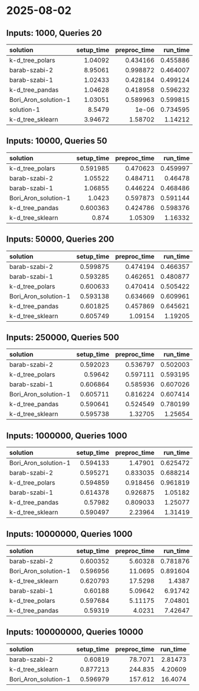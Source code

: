 # 2025-08-02

## Inputs: 1000, Queries 20

| solution             |   setup_time |   preproc_time |   run_time |
|:---------------------|-------------:|---------------:|-----------:|
| k-d_tree_polars      |      1.04092 |       0.434166 |   0.455886 |
| barab-szabi-2        |      8.95061 |       0.998872 |   0.464007 |
| barab-szabi-1        |      1.02433 |       0.428184 |   0.499124 |
| k-d_tree_pandas      |      1.04628 |       0.418958 |   0.596232 |
| Bori_Aron_solution-1 |      1.03051 |       0.589963 |   0.599815 |
| solution-1           |      8.5479  |       1e-06    |   0.734595 |
| k-d_tree_sklearn     |      3.94672 |       1.58702  |   1.14212  |

## Inputs: 10000, Queries 50

| solution             |   setup_time |   preproc_time |   run_time |
|:---------------------|-------------:|---------------:|-----------:|
| k-d_tree_polars      |     0.591985 |       0.470623 |   0.459997 |
| barab-szabi-2        |     1.05522  |       0.484711 |   0.46478  |
| barab-szabi-1        |     1.06855  |       0.446224 |   0.468486 |
| Bori_Aron_solution-1 |     1.0423   |       0.597873 |   0.591144 |
| k-d_tree_pandas      |     0.600363 |       0.424786 |   0.598376 |
| k-d_tree_sklearn     |     0.874    |       1.05309  |   1.16332  |

## Inputs: 50000, Queries 200

| solution             |   setup_time |   preproc_time |   run_time |
|:---------------------|-------------:|---------------:|-----------:|
| barab-szabi-2        |     0.599875 |       0.474194 |   0.466357 |
| barab-szabi-1        |     0.593285 |       0.462651 |   0.480877 |
| k-d_tree_polars      |     0.600633 |       0.470414 |   0.505422 |
| Bori_Aron_solution-1 |     0.593138 |       0.634669 |   0.609961 |
| k-d_tree_pandas      |     0.601825 |       0.457869 |   0.645621 |
| k-d_tree_sklearn     |     0.605749 |       1.09154  |   1.19205  |

## Inputs: 250000, Queries 500

| solution             |   setup_time |   preproc_time |   run_time |
|:---------------------|-------------:|---------------:|-----------:|
| barab-szabi-2        |     0.592023 |       0.536797 |   0.502003 |
| k-d_tree_polars      |     0.59642  |       0.597111 |   0.593195 |
| barab-szabi-1        |     0.606864 |       0.585936 |   0.607026 |
| Bori_Aron_solution-1 |     0.605711 |       0.816224 |   0.607414 |
| k-d_tree_pandas      |     0.590641 |       0.524549 |   0.780199 |
| k-d_tree_sklearn     |     0.595738 |       1.32705  |   1.25654  |

## Inputs: 1000000, Queries 1000

| solution             |   setup_time |   preproc_time |   run_time |
|:---------------------|-------------:|---------------:|-----------:|
| Bori_Aron_solution-1 |     0.594133 |       1.47901  |   0.625472 |
| barab-szabi-2        |     0.595271 |       0.833035 |   0.688214 |
| k-d_tree_polars      |     0.594859 |       0.918456 |   0.961819 |
| barab-szabi-1        |     0.614378 |       0.926875 |   1.05182  |
| k-d_tree_pandas      |     0.57982  |       0.809033 |   1.25077  |
| k-d_tree_sklearn     |     0.590497 |       2.23964  |   1.31419  |

## Inputs: 10000000, Queries 1000

| solution             |   setup_time |   preproc_time |   run_time |
|:---------------------|-------------:|---------------:|-----------:|
| barab-szabi-2        |     0.600352 |        5.60328 |   0.781876 |
| Bori_Aron_solution-1 |     0.596956 |       11.0695  |   0.891604 |
| k-d_tree_sklearn     |     0.620793 |       17.5298  |   1.4387   |
| barab-szabi-1        |     0.60188  |        5.09642 |   6.91742  |
| k-d_tree_polars      |     0.597684 |        5.11175 |   7.04801  |
| k-d_tree_pandas      |     0.59319  |        4.0231  |   7.42647  |

## Inputs: 100000000, Queries 10000

| solution             |   setup_time |   preproc_time |   run_time |
|:---------------------|-------------:|---------------:|-----------:|
| barab-szabi-2        |     0.60819  |        78.7071 |    2.81473 |
| k-d_tree_sklearn     |     0.877213 |       244.835  |    4.20609 |
| Bori_Aron_solution-1 |     0.596979 |       157.612  |   16.4074  |